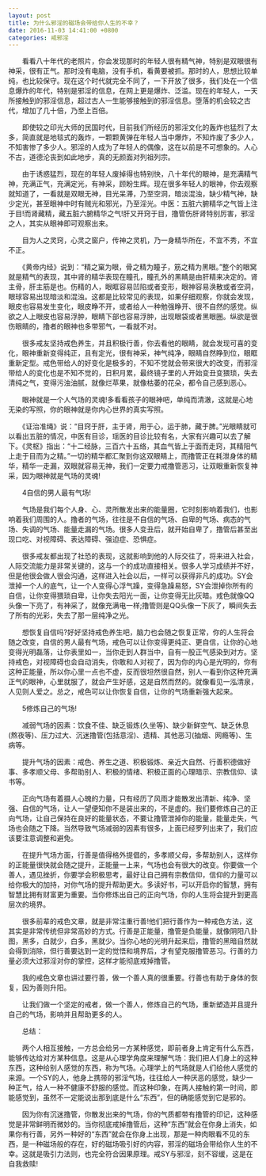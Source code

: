 ```yaml
---
layout: post
title: 为什么邪淫的磁场会带给你人生的不幸？
date: 2016-11-03 14:41:00 +0800
categories: 戒邪淫
---
```


　　看看八十年代的老照片，你会发现那时的年轻人很有精气神，特别是双眼很有神采，很有正气。那时没有电脑，没有手机，看黄要被抓。那时的人，思想比较单纯，也比较保守。现在这个时代就完全不同了，一下开放了很多，我们处在一个信息爆炸的年代，特别是邪淫的信息，在网上更是爆炸、泛滥。现在的年轻人，一天所接触到的邪淫信息，超过古人一生能够接触到的邪淫信息。堕落的机会较之古代，增加了几十倍，乃至上百倍。
　　即使较之印光大师的民国时代，目前我们所经历的邪淫文化的轰炸也猛烈了太多，简直就是地毯式的轰炸，一颗颗黄弹在年轻人当中爆炸，不知炸废了多少人，不知害惨了多少人。邪淫的人成为了年轻人的偶像，这在以前是不可想象的。人心不古，道德沦丧到如此地步，真的无颜面对列祖列宗。
　　由于诱惑猛烈，现在的年轻人废掉得也特别快，八十年代的眼神，是充满精气神，充满正气，充满定光，有神采，顾盼生辉。现在很多年轻人的眼神，你去观察就知道了，一看就是双眼无神，目光呆滞，乃至空洞，暗淡混浊，缺少精气神，缺少定光，甚至眼神中时有贼光和邪光，乃至淫光。中医：五脏六腑精华之气皆上注于目!而肾藏精，藏五脏六腑精华之气!肝又开窍于目，撸管伤肝肾特别厉害，邪淫之人，其实从眼神即可观察出来。
　　目为人之灵窍，心灵之窗户，传神之灵机，乃一身精华所在，不宜不秀，不宜不正。
　　《黄帝内经》说到：“精之窠为眼，骨之精为瞳子，筋之精为黑眼。”整个的眼窝就是精气的表现，其中肾的精华表现在瞳孔，瞳孔外的黑睛是由肝精来决定的。肾主骨，肝主筋是也。伤精的人，眼眶容易凹陷或者变形，眼神容易涣散或者空洞，眼球容易出现暗淡和混浊。这都是比较常见的表现，如果仔细观察，你就会发现，眼皮也容易发生变化，眼皮睁不开，或者给人一种勉强睁开、很不自然的感觉。纵欲之人上眼皮也容易浮肿，眼睛下部也容易浮肿，出现眼袋或者黑眼圈。纵欲是很伤眼睛的，撸者的眼神也多带邪气，一看就不对。
　　很多戒友坚持戒色养生，并且积极行善，你去看他的眼睛，就会发现可喜的变化，眼神重新变得纯正，且有定光，很有神采，神气纯净，眼睛自然睁到位，眼眶重新定型。戒色带给人的好变化是极多的，不知不觉就会带来很大的改变，而邪淫带给人的变化也是不知不觉的，日积月累，最终镜子里的人开始变丑变猥琐，失去清纯之气，变得污浊油腻，就像烂苹果，就像枯萎的花朵，都令自己感到恶心。
　　眼神就是一个人气场的灵魂!多看看孩子的眼神吧，单纯而清澈，这就是心地无染的写照，你的眼神就是你内心世界的真实写照。
　　《证治准绳》说：“目窍于肝，主于肾，用于心，运于肺，藏于脾。”光眼睛就可以看出五脏的情况，中医有目诊，瑶医的目诊比较有名，大家有兴趣可以去了解下。《灵枢》指出：“十二经脉，三百六十五络，其血气皆上于面而走窍，其精阳气上走于目而为之精。”一切的精华都汇聚到你这双眼睛上，而撸管正在耗泄身体的精华，精华一走漏，双眼就容易无神，我们一定要力戒撸管恶习，让双眼重新恢复神采，因为眼神就是气场的灵魂!
　　4自信的男人最有气场!
　　气场是我们每个人身、心、灵所散发出来的能量圈，它时刻影响着我们，也影响着我们周围的人。撸者的气场，往往是不自信的气场、自卑的气场、病态的气场、失调的气场、能量走漏的气场。很多人变丑后，就开始自卑了，撸管后甚至出现口吃、对视障碍、表达障碍、强迫症、恐惧症。
　　很多戒友都出现了社恐的表现，这就影响到他的人际交往了，将来进入社会，人际交流能力是非常关键的，这与一个的成功直接相关。很多人学习成绩并不好，但是他很会做人很会沟通，这样进入社会以后，一样可以获得非凡的成功。SY会泄掉一个人的底气，让一个人变得心浮气躁，变得急躁易怒，SY会泄掉你所有的自信，让你变得猥琐自卑，让你失去阳光一面，让你变得无比灰暗。戒色就像QQ头像一下亮了，有神采了，就像充满电一样;撸管则是QQ头像一下灰了，瞬间失去了所有的光彩，失去了那一层纯净之光。
　　想恢复自信吗?好好坚持戒色养生吧，脑力也会随之恢复正常，你的人生将会随之改变，自信的男人最有气场，戒色可以让你变得更纯正、更自信，让你的心地变得光明磊落，让你表里如一，当你走到人群当中，自有一股正气感染到对方。坚持戒色，对视障碍也会自动消失，你敢和人对视了，因为你的内心是光明的，你有这种正能量，所以你心里一点也不虚，反而很坦然很自然，别人一看到你这种充满正气的眼神，心里就服了，就会产生好感，这是自然而然的。就像看见一泓清泉，人见则人爱之。总之，戒色可以让你恢复自信，让你的气场重新强大起来。
　　5修炼自己的气场!
　　减弱气场的因素：饮食不佳、缺乏锻炼(久坐等)、缺少新鲜空气、缺乏休息(熬夜等)、压力过大、沉迷撸管(包括意淫)、遗精、其他恶习(抽烟、网瘾等)、生病等。
　　提升气场的因素：戒色、养生之道、积极锻炼、亲近大自然、行善积德做好事、多孝顺父母、多帮助别人、积极的情绪、积极正面的心理暗示、宗教信仰、读书等。
　　正向气场有着摄人心魄的力量，只有经历了风雨才能散发出清新、纯净、坚强、自信的气场，让人一望便知你不是装出来的，不是虚的。我们要修炼自己的正向气场，让自己保持在良好的能量状态，不要让撸管泄掉你的能量，能量走失，气场也会随之下降。当然导致气场减弱的因素有很多，上面已经罗列出来了，我们应该要注意调整和避免。
　　在提升气场方面，行善是值得格外提倡的，多孝顺父母，多帮助别人，这样你的正能量很快就会随之提升，正能量一上来，气场也会有很大的改变。你要做一个善人，遇见挫折，你要学会积极思考，最好让自己拥有宗教信仰，信仰的力量可以给你极大的加持，对你气场的提升帮助更大。多读好书，可以开启你的智慧，拥有智慧比拥有财富更为重要。当你修炼出自己的正向气场，你的人生将会提升到更高层次的境界。
　　很多前辈的戒色文章，就是非常注重行善!他们把行善作为一种戒色方法，这其实是非常传统但非常高妙的方式。行善是正能量，撸管是负能量，就像阴阳八卦图，黑多，白就少，白多，黑就少。当你心地的光明升起来后，撸管的黑暗自然就会得到消除，但行善要达到一定的觉悟和境界后，才有望克服撸管恶习。行善的力量必须大过邪淫对你的掌控，这样才能彻底戒掉撸管。
　　我的戒色文章也讲过要行善，做一个善人真的很重要。行善也有助于身体的恢复，因为善则升阳。
　　让我们做一个坚定的戒者，做一个善人，修炼自己的气场，重新塑造并且提升自己的气场，影响并且帮助更多的人。
　　总结：
　　两个人相互接触，一方总会给另一方某种感觉，即前者身上肯定有什么东西，能够传达给对方某种信息。这是从心理学角度来理解气场：我们把人们身上的这种东西，这种给别人感觉的东西，称为气场。心理学上的气场就是人们给他人感觉的来源。一个SY的人，他身上携带的邪淫气场，往往给人一种厌恶的感觉，缺少一种正气，给人一种不健康不舒服的感觉。而这种印象，在两人接触的第一时间，即能感觉到，虽然不一定能说出那到底是什么“东西”，但的确能感觉到它是邪的。
　　因为你有沉迷撸管，你散发出来的气场，你的气质都带有撸管的印记，这种感觉是非常鲜明而微妙的。当你彻底戒掉撸管后，这种“东西”就会在你身上消失，如果你有行善，另外一种好的“东西”就会在你身上出现，那是一种肉眼看不见的东西，是一种磁场般的存在，好的磁场吸引好的内容，邪淫的磁场会带给你人生的不幸。这就是吸引力法则，也完全符合因果原理。戒SY与邪淫，刻不容缓，这是在自我救赎!